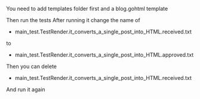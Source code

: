 You need to add templates folder first
and a blog.gohtml template

Then run the tests
After running it change the name of 
- main_test.TestRender.it_converts_a_single_post_into_HTML.received.txt

to
- main_test.TestRender.it_converts_a_single_post_into_HTML.approved.txt

Then you can delete 
- main_test.TestRender.it_converts_a_single_post_into_HTML.received.txt

And run it again